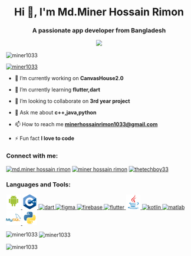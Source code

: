 <h1 align="center">Hi 👋, I'm Md.Miner Hossain Rimon</h1>
<h3 align="center">A passionate app developer from Bangladesh</h3>
<div align="center"> <img src="[https://github.com/Miner1033/Miner1033/edit/main/README](https://github.com/Miner1033/Miner1033/blob/main/README.md).png"> </div>
<p align="left"> <img src="https://komarev.com/ghpvc/?username=miner1033&label=Profile%20views&color=0e75b6&style=flat" alt="miner1033" /> </p>

<p align="left"> <a href="https://github.com/ryo-ma/github-profile-trophy"><img src="https://github-profile-trophy.vercel.app/?username=miner1033" alt="miner1033" /></a> </p>

- 🔭 I’m currently working on **CanvasHouse2.0**

- 🌱 I’m currently learning **flutter,dart**

- 👯 I’m looking to collaborate on **3rd year project**

- 💬 Ask me about **c++,java,python**

- 📫 How to reach me **minerhossainrimon1033@gmail.com**

- ⚡ Fun fact **I love to code**

<h3 align="left">Connect with me:</h3>
<p align="left">
<a href="https://linkedin.com/in/md.miner hossain rimon" target="blank"><img align="center" src="https://raw.githubusercontent.com/rahuldkjain/github-profile-readme-generator/master/src/images/icons/Social/linked-in-alt.svg" alt="md.miner hossain rimon" height="30" width="40" /></a>
<a href="https://fb.com/miner hossain rimon" target="blank"><img align="center" src="https://raw.githubusercontent.com/rahuldkjain/github-profile-readme-generator/master/src/images/icons/Social/facebook.svg" alt="miner hossain rimon" height="30" width="40" /></a>
<a href="https://www.youtube.com/c/thetechboy33" target="blank"><img align="center" src="https://raw.githubusercontent.com/rahuldkjain/github-profile-readme-generator/master/src/images/icons/Social/youtube.svg" alt="thetechboy33" height="30" width="40" /></a>
</p>

<h3 align="left">Languages and Tools:</h3>
<p align="left"> <a href="https://developer.android.com" target="_blank" rel="noreferrer"> <img src="https://raw.githubusercontent.com/devicons/devicon/master/icons/android/android-original-wordmark.svg" alt="android" width="40" height="40"/> </a> <a href="https://www.w3schools.com/cpp/" target="_blank" rel="noreferrer"> <img src="https://raw.githubusercontent.com/devicons/devicon/master/icons/cplusplus/cplusplus-original.svg" alt="cplusplus" width="40" height="40"/> </a> <a href="https://dart.dev" target="_blank" rel="noreferrer"> <img src="https://www.vectorlogo.zone/logos/dartlang/dartlang-icon.svg" alt="dart" width="40" height="40"/> </a> <a href="https://www.figma.com/" target="_blank" rel="noreferrer"> <img src="https://www.vectorlogo.zone/logos/figma/figma-icon.svg" alt="figma" width="40" height="40"/> </a> <a href="https://firebase.google.com/" target="_blank" rel="noreferrer"> <img src="https://www.vectorlogo.zone/logos/firebase/firebase-icon.svg" alt="firebase" width="40" height="40"/> </a> <a href="https://flutter.dev" target="_blank" rel="noreferrer"> <img src="https://www.vectorlogo.zone/logos/flutterio/flutterio-icon.svg" alt="flutter" width="40" height="40"/> </a> <a href="https://www.java.com" target="_blank" rel="noreferrer"> <img src="https://raw.githubusercontent.com/devicons/devicon/master/icons/java/java-original.svg" alt="java" width="40" height="40"/> </a> <a href="https://kotlinlang.org" target="_blank" rel="noreferrer"> <img src="https://www.vectorlogo.zone/logos/kotlinlang/kotlinlang-icon.svg" alt="kotlin" width="40" height="40"/> </a> <a href="https://www.mathworks.com/" target="_blank" rel="noreferrer"> <img src="https://upload.wikimedia.org/wikipedia/commons/2/21/Matlab_Logo.png" alt="matlab" width="40" height="40"/> </a> <a href="https://www.mysql.com/" target="_blank" rel="noreferrer"> <img src="https://raw.githubusercontent.com/devicons/devicon/master/icons/mysql/mysql-original-wordmark.svg" alt="mysql" width="40" height="40"/> </a> <a href="https://www.python.org" target="_blank" rel="noreferrer"> <img src="https://raw.githubusercontent.com/devicons/devicon/master/icons/python/python-original.svg" alt="python" width="40" height="40"/> </a> </p>

<p><img align="left" src="https://github-readme-stats.vercel.app/api/top-langs?username=miner1033&show_icons=true&locale=en&layout=compact" alt="miner1033" /></p>

<p>&nbsp;<img align="center" src="https://github-readme-stats.vercel.app/api?username=miner1033&show_icons=true&locale=en" alt="miner1033" /></p>

<p><img align="center" src="https://github-readme-streak-stats.herokuapp.com/?user=miner1033&" alt="miner1033" /></p>

